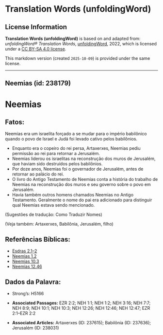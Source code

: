 # Translation Words (unfoldingWord)

## License Information

**Translation Words (unfoldingWord)** is based on and adapted from: _unfoldingWord® Translation Words_, [unfoldingWord](https://unfoldingword.org/utw), 2022, which is licensed under a [CC BY-SA 4.0 license](https://creativecommons.org/licenses/by-sa/4.0/legalcode.en).

This markdown version (created `2025-10-09`) is provided under the same license.



--------------------------------

## Neemias (id: 238179)

Neemias
=======

Fatos:
------

Neemias era um israelita forçado a se mudar para o império babilônico quando o povo de Israel e Judá foi levado cativo pelos babilônios.

* Enquanto era o copeiro do rei persa, Artaxerxes, Neemias pediu permissão ao rei para retornar a Jerusalém.
* Neemias liderou os israelitas na reconstrução dos muros de Jerusalém, que haviam sido destruídos pelos babilônios.
* Por doze anos, Neemias foi o governador de Jerusalém, antes de retornar ao palácio do rei.
* O livro do Antigo Testamento de Neemias conta a história do trabalho de Neemias na reconstrução dos muros e seu governo sobre o povo em Jerusalém.
* Havia também outros homens chamados Neemias no Antigo Testamento. Geralmente o nome do pai era adicionado para distinguir qual Neemias estava sendo mencionado.

(Sugestões de tradução: Como Traduzir Nomes)

(Veja também: Artaxerxes, Babilônia, Jerusalém, filho)

Referências Bíblicas:
---------------------

* [Esdras 2\.1–2](https://ref.ly/Ezra2:1-Ezra2:2)
* [Neemias 1\.2](https://ref.ly/Neh1:2)
* [Neemias 10\.3](https://ref.ly/Neh10:3)
* [Neemias 12\.46](https://ref.ly/Neh12:46)

Dados da Palavra:
-----------------

* Strong’s: H5166

* **Associated Passages:** EZR 2:2; NEH 1:1; NEH 1:2; NEH 3:16; NEH 7:7; NEH 8:9; NEH 10:1; NEH 10:3; NEH 12:26; NEH 12:46; NEH 12:47; EZR 2:1–EZR 2:2
* **Associated Articles:** Artaxerxes (ID: 237615); Babilônia (ID: 237636); Jerusalém (ID: 238031)

